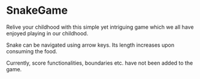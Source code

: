 # SnakeGame

Relive your childhood with this simple yet intriguing game which we all have enjoyed playing in our childhood.

Snake can be navigated using arrow keys. Its length increases upon consuming the food. 

Currently, score functionalities, boundaries etc. have not been added to the game.

